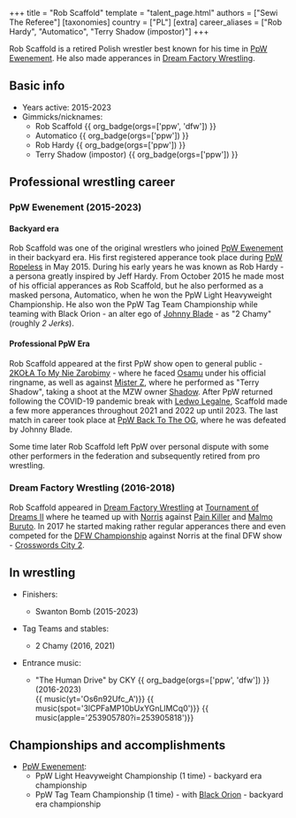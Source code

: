 +++
title = "Rob Scaffold"
template = "talent_page.html"
authors = ["Sewi The Referee"]
[taxonomies]
country = ["PL"]
[extra]
career_aliases = ["Rob Hardy", "Automatico", "Terry Shadow (impostor)"]
+++

Rob Scaffold is a retired Polish wrestler best known for his time in [PpW Ewenement](@/o/ppw.md). He also made apperances in [Dream Factory Wrestling](@/o/dfw.md).

## Basic info

* Years active: 2015-2023
* Gimmicks/nicknames:
  - Rob Scaffold {{ org_badge(orgs=['ppw', 'dfw']) }}
  - Automatico {{ org_badge(orgs=['ppw']) }}
  - Rob Hardy {{ org_badge(orgs=['ppw']) }}
  - Terry Shadow (impostor) {{ org_badge(orgs=['ppw']) }}

## Professional wrestling career

### PpW Ewenement (2015-2023)

#### Backyard era

Rob Scaffold was one of the original wrestlers who joined [PpW Ewenement](@/o/ppw.md) in their backyard era. His first registered apperance took place during [PpW Ropeless](@/e/ppw/2015-05-01-ppw-ropeless.md) in May 2015. During his early years he was known as Rob Hardy - a persona greatly inspired by Jeff Hardy. From October 2015 he made most of his official apperances as Rob Scaffold, but he also performed as a masked persona, Automatico, when he won the PpW Light Heavyweight Championship. He also won the PpW Tag Team Championship while teaming with Black Orion - an alter ego of [Johnny Blade](@/w/johnny-blade.md) - as "2 Chamy" (roughly _2 Jerks_). 

#### Professional PpW Era

Rob Scaffold appeared at the first PpW show open to general public - [2KOŁA To My Nie Zarobimy](@/e/ppw/2019-12-07-ppw-2kola-to-my-nie-zarobimy.md) - where he faced [Osamu](@/w/osamu.md) under his official ringname, as well as against [Mister Z](@/w/mister-z.md), where he performed as "Terry Shadow", taking a shoot at the MZW owner [Shadow](@/w/shadow.md). After PpW returned following the COVID-19 pandemic break with [Ledwo Legalne](@/e/ppw/2021-06-12-ppw-ledwo-legalne.md), Scaffold made a few more apperances throughout 2021 and 2022 up until 2023. The last match in career took place at [PpW Back To The OG](@/e/ppw/2023-02-04-ppw-back-to-the-og.md), where he was defeated by Johnny Blade.

Some time later Rob Scaffold left PpW over personal dispute with some other performers in the federation and subsequently retired from pro wrestling.

### Dream Factory Wrestling (2016-2018)

Rob Scaffold appeared in [Dream Factory Wrestling](@/o/dfw.md) at [Tournament of Dreams II](@/e/dfw/2016-08-20-dfw-tournament-of-dreams-2.md) where he teamed up with [Norris](@/w/isnorr.md) against [Pain Killer](@/w/pain-killer.md) and [Malmo Buruto](@/w/malmo-buruto.md). In 2017 he started making rather regular apperances there and even competed for the [DFW Championship](@/c/dfw-championship.md) against Norris at the final DFW show - [Crosswords City 2](@/e/dfw/2018-06-09-dfw-crosswords-city-2.md).

## In wrestling

* Finishers:
  - Swanton Bomb (2015-2023)
 
* Tag Teams and stables:
  - 2 Chamy (2016, 2021)

* Entrance music:
  - "The Human Drive" by CKY
 {{ org_badge(orgs=['ppw', 'dfw']) }} (2016-2023) <br>
 {{ music(yt='Os6n92Ufc_A')}}
 {{ music(spot='3lCPFaMP10bUxYGnLlMCq0')}}
 {{ music(apple='253905780?i=253905818')}}

## Championships and accomplishments

* [PpW Ewenement](@/o/ppw.md):
  - PpW Light Heavyweight Championship (1 time) - backyard era championship
  - PpW Tag Team Championship (1 time) - with [Black Orion](@/w/johnny-blade.md) - backyard era championship
